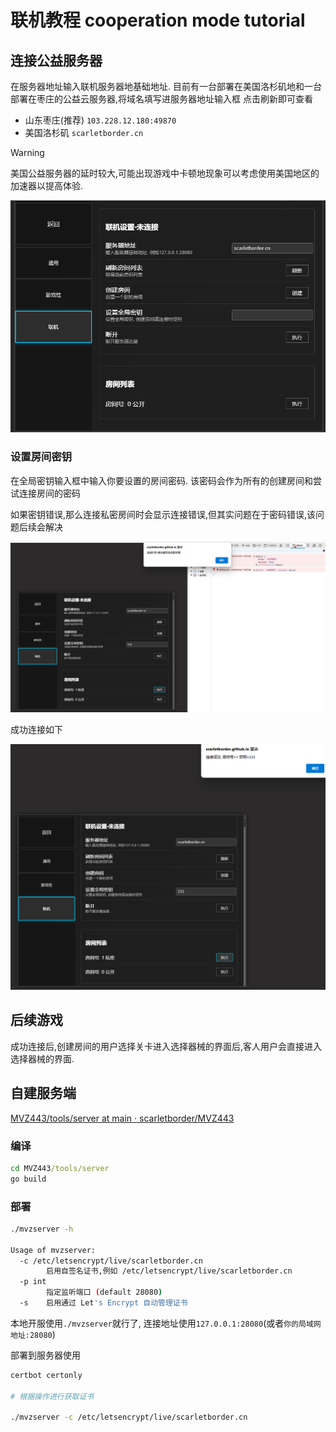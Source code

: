 # 联机教程 cooperation mode tutorial

## 连接公益服务器

在服务器地址输入联机服务器地基础地址. 目前有一台部署在美国洛杉矶地和一台部署在枣庄的公益云服务器,将域名填写进服务器地址输入框 点击刷新即可查看

- 山东枣庄(推荐)  `103.228.12.180:49870`
- 美国洛杉矶  `scarletborder.cn`

> [!WARNING]
>
> 美国公益服务器的延时较大,可能出现游戏中卡顿地现象可以考虑使用美国地区的加速器以提高体验.



![image-20250412133157791](./assets/image-20250412133157791.png)

### 设置房间密钥

在全局密钥输入框中输入你要设置的房间密码. 该密码会作为所有的创建房间和尝试连接房间的密码

如果密钥错误,那么连接私密房间时会显示连接错误,但其实问题在于密码错误,该问题后续会解决

![image-20250412133255151](./assets/image-20250412133255151.png)

成功连接如下

![image-20250412133428485](./assets/image-20250412133428485.png)

## 后续游戏

成功连接后,创建房间的用户选择关卡进入选择器械的界面后,客人用户会直接进入选择器械的界面.

## 自建服务端

[MVZ443/tools/server at main · scarletborder/MVZ443](https://github.com/scarletborder/MVZ443/tree/main/tools/server)

### 编译

```cmd
cd MVZ443/tools/server
go build
```

### 部署

```bash
./mvzserver -h

Usage of mvzserver:
  -c /etc/letsencrypt/live/scarletborder.cn
        启用自签名证书,例如 /etc/letsencrypt/live/scarletborder.cn
  -p int
        指定监听端口 (default 28080)
  -s    启用通过 Let's Encrypt 自动管理证书
```

本地开服使用`./mvzserver`就行了, 连接地址使用`127.0.0.1:28080`(或者`你的局域网地址:28080`)



部署到服务器使用 

```bash
certbot certonly

# 根据操作进行获取证书

./mvzserver -c /etc/letsencrypt/live/scarletborder.cn
```
